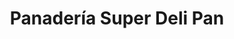 ---
title: "Panadería Super Deli Pan"
url: /bogota-d-c/panaderia-super-deli-pan/
shop: panadería
---